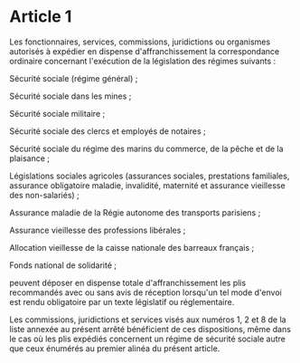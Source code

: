 # Article 1

Les fonctionnaires, services, commissions, juridictions ou organismes autorisés à expédier en dispense d'affranchissement la correspondance ordinaire concernant l'exécution de la législation des régimes suivants :

Sécurité sociale (régime général) ;

Sécurité sociale dans les mines ;

Sécurité sociale militaire ;

Sécurité sociale des clercs et employés de notaires ;

Sécurité sociale du régime des marins du commerce, de la pêche et de la plaisance ;

Législations sociales agricoles (assurances sociales, prestations familiales, assurance obligatoire maladie, invalidité, maternité et assurance vieillesse des non-salariés) ;

Assurance maladie de la Régie autonome des transports parisiens ;

Assurance vieillesse des professions libérales ;

Allocation vieillesse de la caisse nationale des barreaux français ;

Fonds national de solidarité ;

peuvent déposer en dispense totale d'affranchissement les plis recommandés avec ou sans avis de réception lorsqu'un tel mode d'envoi est rendu obligatoire par un texte législatif ou réglementaire.

Les commissions, juridictions et services visés aux numéros 1, 2 et 8 de la liste annexée au présent arrêté bénéficient de ces dispositions, même dans le cas où les plis expédiés concernent un régime de sécurité sociale autre que ceux énumérés au premier alinéa du présent article.
